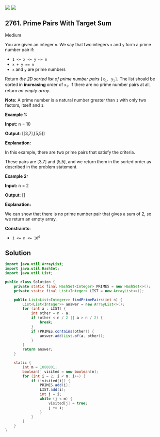 [![](https://img.shields.io/github/stars/javadev/LeetCode-in-Java?label=Stars&style=flat-square)](https://github.com/javadev/LeetCode-in-Java)
[![](https://img.shields.io/github/forks/javadev/LeetCode-in-Java?label=Fork%20me%20on%20GitHub%20&style=flat-square)](https://github.com/javadev/LeetCode-in-Java/fork)

## 2761\. Prime Pairs With Target Sum

Medium

You are given an integer `n`. We say that two integers `x` and `y` form a prime number pair if:

*   `1 <= x <= y <= n`
*   `x + y == n`
*   `x` and `y` are prime numbers

Return _the 2D sorted list of prime number pairs_ <code>[x<sub>i</sub>, y<sub>i</sub>]</code>. The list should be sorted in **increasing** order of <code>x<sub>i</sub></code>. If there are no prime number pairs at all, return _an empty array_.

**Note:** A prime number is a natural number greater than `1` with only two factors, itself and `1`.

**Example 1:**

**Input:** n = 10

**Output:** [[3,7],[5,5]]

**Explanation:**

In this example, there are two prime pairs that satisfy the criteria.

These pairs are [3,7] and [5,5], and we return them in the sorted order as described in the problem statement.

**Example 2:**

**Input:** n = 2

**Output:** []

**Explanation:**

We can show that there is no prime number pair that gives a sum of 2, so we return an empty array.

**Constraints:**

*   <code>1 <= n <= 10<sup>6</sup></code>

## Solution

```java
import java.util.ArrayList;
import java.util.HashSet;
import java.util.List;

public class Solution {
    private static final HashSet<Integer> PRIMES = new HashSet<>();
    private static final List<Integer> LIST = new ArrayList<>();

    public List<List<Integer>> findPrimePairs(int n) {
        List<List<Integer>> answer = new ArrayList<>();
        for (int a : LIST) {
            int other = n - a;
            if (other < n / 2 || a > n / 2) {
                break;
            }
            if (PRIMES.contains(other)) {
                answer.add(List.of(a, other));
            }
        }
        return answer;
    }

    static {
        int m = 1000001;
        boolean[] visited = new boolean[m];
        for (int i = 2; i < m; i++) {
            if (!visited[i]) {
                PRIMES.add(i);
                LIST.add(i);
                int j = i;
                while (j < m) {
                    visited[j] = true;
                    j += i;
                }
            }
        }
    }
}
```